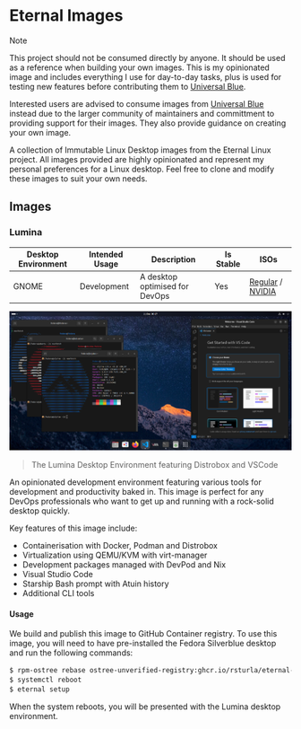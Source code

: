 # Eternal Images

> [!NOTE]
> This project should not be consumed directly by anyone.  It should be used as a reference when building your own images.
> This is my opinionated image and includes everything I use for day-to-day tasks, plus is used for testing new features before contributing them to [Universal Blue](https://github.com/ublue-os/).
>
> Interested users are advised to consume images from [Universal Blue](https://github.com/ublue-os/) instead due to the larger community of maintainers and committment to providing support for their images.  They also provide guidance on creating your own image.

A collection of Immutable Linux Desktop images from the Eternal Linux project.  All images provided are highly opinionated and represent my personal preferences for a Linux desktop. Feel free to clone and modify these images to suit your own needs.

## Images

### Lumina

<!-- Table with an overview.  Columns should be Desktop Environment | Intended Usage | Description | Is Stable -->

| Desktop Environment | Intended Usage | Description | Is Stable | ISOs |
| ------------------- | -------------- | ----------- | --------- | --- |
| GNOME               | Development    | A desktop optimised for DevOps | Yes | [Regular](https://download.eternal.sturla.tech/lumina/lumina-39-x86_64.iso) / [NVIDIA](https://download.eternal.sturla.tech/lumina/lumina-39-nvidia-x86_64.iso) |

![Lumina Desktop](./_assets/lumina-desktop.png)
> The Lumina Desktop Environment featuring Distrobox and VSCode

An opinionated development environment featuring various tools for development and productivity baked in.
This image is perfect for any DevOps professionals who want to get up and running with a rock-solid desktop quickly.

Key features of this image include:
- Containerisation with Docker, Podman and Distrobox
- Virtualization using QEMU/KVM with virt-manager
- Development packages managed with DevPod and Nix
- Visual Studio Code
- Starship Bash prompt with Atuin history
- Additional CLI tools

#### Usage

We build and publish this image to GitHub Container registry.  To use this image, you will need to have pre-installed the Fedora Silverblue desktop and run the following commands:

```bash
$ rpm-ostree rebase ostree-unverified-registry:ghcr.io/rsturla/eternal-linux/lumina:39
$ systemctl reboot
$ eternal setup
```

When the system reboots, you will be presented with the Lumina desktop environment.
